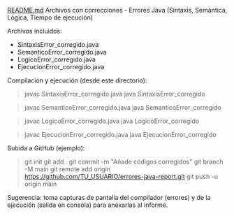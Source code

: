 [README.md](https://github.com/user-attachments/files/22036618/README.md)
Archivos con correcciones - Errores Java (Sintaxis, Semántica, Lógica, Tiempo de ejecución)

Archivos incluidos:
- SintaxisError_corregido.java
- SemanticoError_corregido.java
- LogicoError_corregido.java
- EjecucionError_corregido.java

Compilación y ejecución (desde este directorio):
> javac SintaxisError_corregido.java
> java SintaxisError_corregido

> javac SemanticoError_corregido.java
> java SemanticoError_corregido

> javac LogicoError_corregido.java
> java LogicoError_corregido

> javac EjecucionError_corregido.java
> java EjecucionError_corregido

Subida a GitHub (ejemplo):
> git init
> git add .
> git commit -m "Añade códigos corregidos"
> git branch -M main
> git remote add origin https://github.com/TU_USUARIO/errores-java-report.git
> git push -u origin main

Sugerencia: toma capturas de pantalla del compilador (errores) y de la ejecución (salida en consola) para anexarlas al informe.
